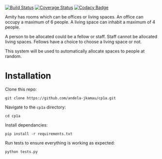 [![Build Status](https://travis-ci.org/andela-jkamau/cp1a.svg?branch=develop)](https://travis-ci.org/andela-jkamau/cp1a)     [![Coverage Status](https://coveralls.io/repos/github/andela-jkamau/cp1a/badge.svg?branch=master)](https://coveralls.io/github/andela-jkamau/cp1a?branch=master)   [![Codacy Badge](https://api.codacy.com/project/badge/Grade/a03eccef1776494c8c590c5879e5790a)](https://www.codacy.com/app/jimmy-kamau/cp1a?utm_source=github.com&amp;utm_medium=referral&amp;utm_content=andela-jkamau/cp1a&amp;utm_campaign=Badge_Grade)

Amity has rooms which can be offices or living spaces. An office can occupy a maximum of 6 people. A living space can inhabit a maximum of 4 people.

A person to be allocated could be a fellow or staff. Staff cannot be allocated living spaces. Fellows have a choice to choose a living space or not.

This system will be used to automatically allocate spaces to people at random.

# Installation

Clone this repo:
```
git clone https://github.com/andela-jkamau/cp1a.git
```


Navigate to the `cp1a` directory:
```
cd cp1a
```


Install dependancies:
```
pip install -r requirements.txt
```


Run tests to ensure everything is working as expected:
```
python tests.py
```
